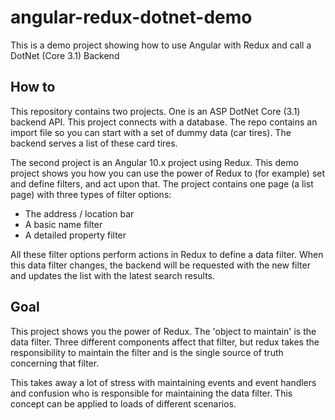 # angular-redux-dotnet-demo
This is a demo project showing how to use Angular with Redux and call a DotNet (Core 3.1) Backend

## How to
This repository contains two projects. One is an ASP DotNet Core (3.1) backend API. This project connects with a database. The repo contains an import file so you can start with a set of dummy data (car tires). The backend serves a list of these card tires.

The second project is an Angular 10.x project using Redux. This demo project shows you how you can use the power of Redux to (for example) set and define filters, and act upon that. The project contains one page (a list page) with three types of filter options:
- The address / location bar
- A basic name filter
- A detailed property filter

All these filter options perform actions in Redux to define a data filter. When this data filter changes, the backend will be requested with the new filter and updates the list with the latest search results.

## Goal
This project shows you the power of Redux. The 'object to maintain' is the data filter. Three different components affect that filter, but redux takes the responsibility to maintain the filter and is the single source of truth concerning that filter.

This takes away a lot of stress with maintaining events and event handlers and confusion who is responsible for maintaining the data filter. This concept can be applied to loads of different scenarios.